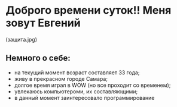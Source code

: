 # Доброго времени суток!! Меня зовут Евгений

(защита.jpg)


## Немного о себе:

- на текущий момент возраст составляет 33 года;
- живу в прекрасном городе Самара;
- долгое время играл в WOW (но все проходит со временем);
- увлекаюсь компьютероми, их составляющими;
- в данный момент заинтересовало программирование